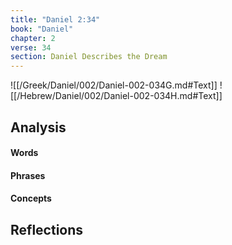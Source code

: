 ```yaml
---
title: "Daniel 2:34"
book: "Daniel"
chapter: 2
verse: 34
section: Daniel Describes the Dream
---
```

![[/Greek/Daniel/002/Daniel-002-034G.md#Text]]
![[/Hebrew/Daniel/002/Daniel-002-034H.md#Text]]

## Analysis

#### Words

#### Phrases

#### Concepts

## Reflections
